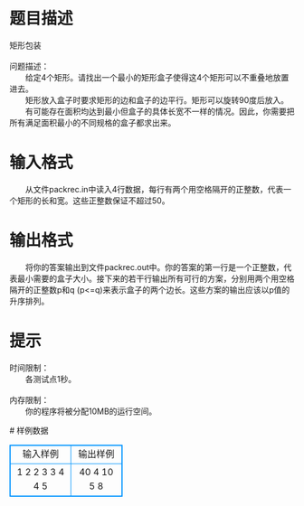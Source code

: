 # 

 
 # 题目描述 
<p>
矩形包装<br><br>问题描述：<br>　　给定4个矩形。请找出一个最小的矩形盒子使得这4个矩形可以不重叠地放置进去。<br>　　矩形放入盒子时要求矩形的边和盒子的边平行。矩形可以旋转90度后放入。<br>　　有可能存在面积均达到最小但盒子的具体长宽不一样的情况。因此，你需要把所有满足面积最小的不同规格的盒子都求出来。<br></p> 

 
 # 输入格式 
<p>
　　从文件packrec.in中读入4行数据，每行有两个用空格隔开的正整数，代表一个矩形的长和宽。这些正整数保证不超过50。</p> 

 
 # 输出格式 
<p>
　　将你的答案输出到文件packrec.out中。你的答案的第一行是一个正整数，代表最小需要的盒子大小。接下来的若干行输出所有可行的方案，分别用两个用空格隔开的正整数p和q (p<=q)来表示盒子的两个边长。这些方案的输出应该以p值的升序排列。</p> 

 
 # 提示 
<p>
时间限制：<br>　　各测试点1秒。<br><br>内存限制：<br>　　你的程序将被分配10MB的运行空间。<br></p> 
# 样例数据
<style>
        table,table tr th, table tr td { border:1px solid #0094ff; }
        table { width: 200px; min-height: 25px; line-height: 25px; text-align: center; border-collapse: collapse;}   
    </style>
<table>
	<tr>
		<td>输入样例</td>
		<td>输出样例</td>
	</tr>
<tr><td>1 2
2 3
3 4
4 5

</td><td>40
4 10
5 8
</td></tr></table>
